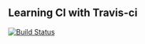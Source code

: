## Learning CI with Travis-ci

[![Build Status](https://travis-ci.org/RubenZagon/CI-Travis_Eje1.svg?branch=master)](https://travis-ci.org/RubenZagon/CI-Travis_Eje1)
